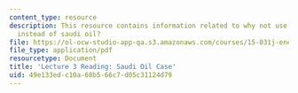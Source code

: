 ```yaml
---
content_type: resource
description: This resource contains information related to why not use american coal
  instead of saudi oil?
file: https://ol-ocw-studio-app-qa.s3.amazonaws.com/courses/15-031j-energy-decisions-markets-and-policies-spring-2012/49e133edc10a68b566c7d05c31124d79_MIT15_031JS12_Saud_Oil_Cse.pdf
file_type: application/pdf
resourcetype: Document
title: 'Lecture 3 Reading: Saudi Oil Case'
uid: 49e133ed-c10a-68b5-66c7-d05c31124d79
---
```

